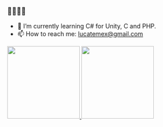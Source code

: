 ### 👋👋👋👋


- 🌱 I’m currently learning C# for Unity, C and PHP.
- 📫 How to reach me: lucatemex@gmail.com

<div>
   <a href="github.com/lucatemex">
     <img height= "167em" src="https://github-readme-stats.vercel.app/api?username=lucatemex&show_icons=true&theme=github_dark"/>
     <img height= "167em" src="https://github-readme-stats.vercel.app/api/top-langs/?username=lucatemex&layout=compact&theme=github_dark"/>
     </div>
  



